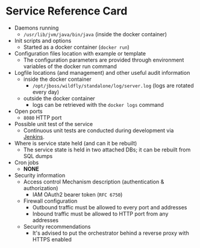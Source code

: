 # Service Reference Card

* Daemons running
  * `/usr/lib/jvm/java/bin/java` (inside the docker container)
* Init scripts and options
  * Started as a docker container (`docker run`)
* Configuration files location with example or template
  * The configuration parameters are provided through environment variables of the docker run command
* Logfile locations (and management) and other useful audit information
  * inside the docker container
    * `/opt/jboss/wildfly/standalone/log/server.log` (logs are rotated every day)
  * outside the docker container
    * logs can be retrieved with the `docker logs` command
* Open ports
  * `8080` HTTP port
* Possible unit test of the service
    * Continuous unit tests are conducted during development via [Jenkins](https://jenkins.indigo-datacloud.eu:8080/me/my-views/view/Orchestrator/job/orchestrator-unittest/).
* Where is service state held (and can it be rebuilt)
  * The service state is held in two attached DBs; it can be rebuilt from SQL dumps
* Cron jobs
  * **NONE**
* Security information
  * Access control Mechanism description (authentication & authorization)
    * IAM OAuth2 bearer token (`RFC 6750`)
  * Firewall configuration
    * Outbound traffic must be allowed to every port and addresses
    * Inbound traffic must be allowed to HTTP port from any addresses
  * Security recommendations
    * It's advised to put the orchestrator behind a reverse proxy with HTTPS enabled